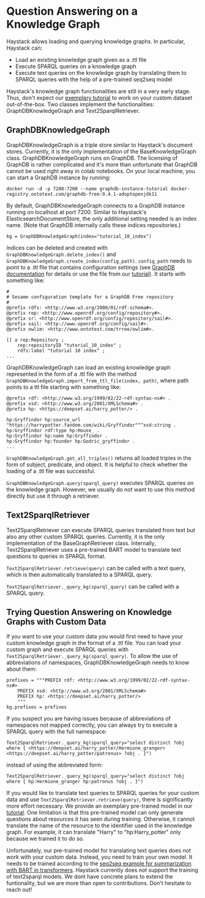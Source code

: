 <!---
title: "Knowledge Graph"
metaTitle: "Knowledge Graph"
metaDescription: ""
slug: "/docs/knowledgegraph"
date: "2021-04-19"
id: "knowledgegraphmd"
--->

# Question Answering on a Knowledge Graph

Haystack allows loading and querying knowledge graphs. In particular, Haystack can:
 
* Load an existing knowledge graph given as a .ttl file
* Execute SPARQL queries on a knowledge graph
* Execute text queries on the knowledge graph by translating them to SPARQL queries with the help of a pre-trained seq2seq model

Haystack's knowledge graph functionalities are still in a very early stage. Thus, don't expect our [exemplary tutorial](https://github.com/deepset-ai/haystack/blob/master/tutorials/Tutorial10_Knowledge_Graph.py) to work on your custom dataset out-of-the-box.
Two classes implement the functionalities: GraphDBKnowledgeGraph and Text2SparqlRetriever.

## GraphDBKnowledgeGraph

GraphDBKnowledgeGraph is a triple store similar to Haystack's document stores. Currently, it is the only implementation of the BaseKnowledgeGraph class.
GraphDBKnowledgeGraph runs on GraphDB. The licensing of GraphDB is rather complicated and it's more than unfortunate that GraphDB cannot be used right away in colab notebooks.
On your local machine, you can start a GraphDB instance by running:

```docker run -d -p 7200:7200 --name graphdb-instance-tutorial docker-registry.ontotext.com/graphdb-free:9.4.1-adoptopenjdk11```

By default, GraphDBKnowledgeGraph connects to a GraphDB instance running on localhost at port 7200. 
Similar to Haystack's ElasticsearchDocumentStore, the only additional setting needed is an index name.
(Note that GraphDB internally calls these indices repositories.)

```kg = GraphDBKnowledgeGraph(index="tutorial_10_index")```

Indices can be deleted and created with ```GraphDBKnowledgeGraph.delete_index()``` and ```GraphDBKnowledgeGraph.create_index(config_path)```.
```config_path``` needs to point to a .ttl file that contains configuration settings (see [GraphDB documentation](https://graphdb.ontotext.com/documentation/free/configuring-a-repository.html#configure-a-repository-programmatically) for details or use the file from our [tutorial](https://github.com/deepset-ai/haystack/blob/master/tutorials/Tutorial10_Knowledge_Graph.py)). It starts with something like:

```
#
# Sesame configuration template for a GraphDB Free repository
#
@prefix rdfs: <http://www.w3.org/2000/01/rdf-schema#>.
@prefix rep: <http://www.openrdf.org/config/repository#>.
@prefix sr: <http://www.openrdf.org/config/repository/sail#>.
@prefix sail: <http://www.openrdf.org/config/sail#>.
@prefix owlim: <http://www.ontotext.com/trree/owlim#>.

[] a rep:Repository ;
    rep:repositoryID "tutorial_10_index" ;
    rdfs:label "tutorial 10 index" ;
...
```

GraphDBKnowledgeGraph can load an existing knowledge graph represented in the form of a .ttl file with the method ```GraphDBKnowledgeGraph.import_from_ttl_file(index, path)```, where path points to a ttl file starting with something like:

```
@prefix rdf: <http://www.w3.org/1999/02/22-rdf-syntax-ns#> .
@prefix xsd: <http://www.w3.org/2001/XMLSchema#> .
@prefix hp: <https://deepset.ai/harry_potter/> .

hp:Gryffindor hp:source_url "https://harrypotter.fandom.com/wiki/Gryffindor"^^xsd:string .
hp:Gryffindor rdf:type hp:House_ .
hp:Gryffindor hp:name hp:Gryffindor .
hp:Gryffindor hp:founder hp:Godric_gryffindor .
...
```

```GraphDBKnowledgeGraph.get_all_triples()``` returns all loaded triples in the form of subject, predicate, and object. It is helpful to check whether the loading of a .ttl file was successful.

```GraphDBKnowledgeGraph.query(sparql_query)``` executes SPARQL queries on the knowledge graph. However, we usually do not want to use this method directly but use it through a retriever.

## Text2SparqlRetriever
Text2SparqlRetriever can execute SPARQL queries translated from text but also any other custom SPARQL queries. Currently, it is the only implementation of the BaseGraphRetriever class.
Internally, Text2SparqlRetriever uses a pre-trained BART model to translate text questions to queries in SPARQL format.

```Text2SparqlRetriever.retrieve(query)``` can be called with a text query, which is then automatically translated to a SPARQL query.

```Text2SparqlRetriever._query_kg(sparql_query)``` can be called with a SPARQL query.

## Trying Question Answering on Knowledge Graphs with Custom Data
If you want to use your custom data you would first need to have your custom knowledge graph in the format of a .ttl file.
You can load your custom graph and execute SPARQL queries with ```Text2SparqlRetriever._query_kg(sparql_query)```. To allow the use of abbreviations of namespaces, GraphDBKnowledgeGraph needs to know about them:

```
prefixes = """PREFIX rdf: <http://www.w3.org/1999/02/22-rdf-syntax-ns#>
    PREFIX xsd: <http://www.w3.org/2001/XMLSchema#>
    PREFIX hp: <https://deepset.ai/harry_potter/>
    """
kg.prefixes = prefixes
```

If you suspect you are having issues because of abbreviations of namespaces not mapped correctly, you can always try to execute a SPARQL query with the full namespace:

```Text2SparqlRetriever._query_kg(sparql_query="select distinct ?obj where { <https://deepset.ai/harry_potter/Hermione_granger> <https://deepset.ai/harry_potter/patronus> ?obj . }")```

instead of using the abbreviated form:

```Text2SparqlRetriever._query_kg(sparql_query="select distinct ?obj where { hp:Hermione_granger hp:patronus ?obj . }")```

If you would like to translate text queries to SPARQL queries for your custom data and use ```Text2SparqlRetriever.retrieve(query)```, there is significantly more effort necessary.
We provide an exemplary pre-trained model in our [tutorial](https://github.com/deepset-ai/haystack/blob/master/tutorials/Tutorial10_Knowledge_Graph.py).
One limitation is that this pre-trained model can only generate questions about resources it has seen during training.
Otherwise, it cannot translate the name of the resource to the identifier used in the knowledge graph.
For example, it can translate "Harry" to "hp:Harry_potter" only because we trained it to do so.

Unfortunately, our pre-trained model for translating text queries does not work with your custom data.
Instead, you need to train your own model. It needs to be trained according to the [seq2seq example for summarization with BART in transformers](https://github.com/huggingface/transformers/tree/master/examples/legacy/seq2seq).
Haystack currently does not support the training of text2sparql models. We dont have concrete plans to extend the funtionality, but we are more than open to contributions. Don't hesitate to reach out! 
